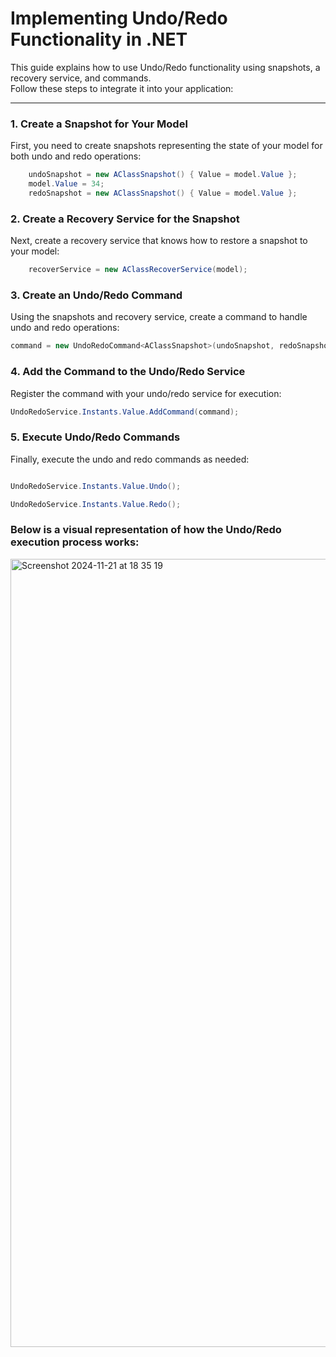 # Implementing Undo/Redo Functionality in .NET

This guide explains how to use Undo/Redo functionality using snapshots, a recovery service, and commands.<br>
Follow these steps to integrate it into your application:

---

### 1. Create a Snapshot for Your Model

First, you need to create snapshots representing the state of your model for both undo and redo operations:

```csharp
    undoSnapshot = new AClassSnapshot() { Value = model.Value };
    model.Value = 34;
    redoSnapshot = new AClassSnapshot() { Value = model.Value };
```

### 2. Create a Recovery Service for the Snapshot
Next, create a recovery service that knows how to restore a snapshot to your model:

```csharp
    recoverService = new AClassRecoverService(model);
```

### 3. Create an Undo/Redo Command
Using the snapshots and recovery service, create a command to handle undo and redo operations:

```csharp
command = new UndoRedoCommand<AClassSnapshot>(undoSnapshot, redoSnapshot, recoverService);
```
### 4. Add the Command to the Undo/Redo Service
Register the command with your undo/redo service for execution:

```csharp
UndoRedoService.Instants.Value.AddCommand(command);
```

### 5. Execute Undo/Redo Commands
Finally, execute the undo and redo commands as needed:

``` csharp

UndoRedoService.Instants.Value.Undo();

UndoRedoService.Instants.Value.Redo();
```

### Below is a visual representation of how the Undo/Redo execution process works:
<img width="1261" alt="Screenshot 2024-11-21 at 18 35 19" src="https://github.com/user-attachments/assets/63430980-5b64-4109-a525-2ed930f761e8">
